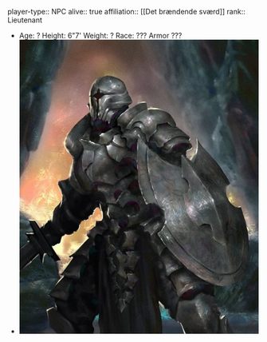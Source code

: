player-type:: NPC
alive:: true
affiliation:: [[Det brændende sværd]] 
rank:: Lieutenant

- Age: ?
  Height: 6"7'
  Weight: ?
  Race: ??? Armor ???
- ![image.png](../assets/image_1694771732702_0.png)